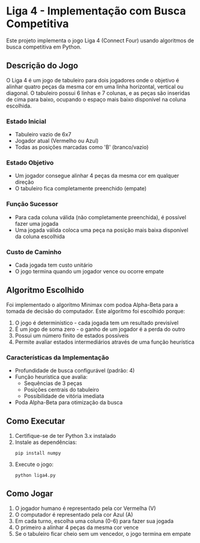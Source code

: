 # Liga 4 - Implementação com Busca Competitiva

Este projeto implementa o jogo Liga 4 (Connect Four) usando algoritmos de busca competitiva em Python.

## Descrição do Jogo

O Liga 4 é um jogo de tabuleiro para dois jogadores onde o objetivo é alinhar quatro peças da mesma cor em uma linha horizontal, vertical ou diagonal. O tabuleiro possui 6 linhas e 7 colunas, e as peças são inseridas de cima para baixo, ocupando o espaço mais baixo disponível na coluna escolhida.

### Estado Inicial

- Tabuleiro vazio de 6x7
- Jogador atual (Vermelho ou Azul)
- Todas as posições marcadas como 'B' (branco/vazio)

### Estado Objetivo

- Um jogador consegue alinhar 4 peças da mesma cor em qualquer direção
- O tabuleiro fica completamente preenchido (empate)

### Função Sucessor

- Para cada coluna válida (não completamente preenchida), é possível fazer uma jogada
- Uma jogada válida coloca uma peça na posição mais baixa disponível da coluna escolhida

### Custo de Caminho

- Cada jogada tem custo unitário
- O jogo termina quando um jogador vence ou ocorre empate

## Algoritmo Escolhido

Foi implementado o algoritmo Minimax com podoa Alpha-Beta para a tomada de decisão do computador. Este algoritmo foi escolhido porque:

1. O jogo é determinístico - cada jogada tem um resultado previsível
2. É um jogo de soma zero - o ganho de um jogador é a perda do outro
3. Possui um número finito de estados possíveis
4. Permite avaliar estados intermediários através de uma função heurística

### Características da Implementação

- Profundidade de busca configurável (padrão: 4)
- Função heurística que avalia:
  - Sequências de 3 peças
  - Posições centrais do tabuleiro
  - Possibilidade de vitória imediata
- Poda Alpha-Beta para otimização da busca

## Como Executar

1. Certifique-se de ter Python 3.x instalado
2. Instale as dependências:
   ```
   pip install numpy
   ```
3. Execute o jogo:
   ```
   python liga4.py
   ```

## Como Jogar

1. O jogador humano é representado pela cor Vermelha (V)
2. O computador é representado pela cor Azul (A)
3. Em cada turno, escolha uma coluna (0-6) para fazer sua jogada
4. O primeiro a alinhar 4 peças da mesma cor vence
5. Se o tabuleiro ficar cheio sem um vencedor, o jogo termina em empate
